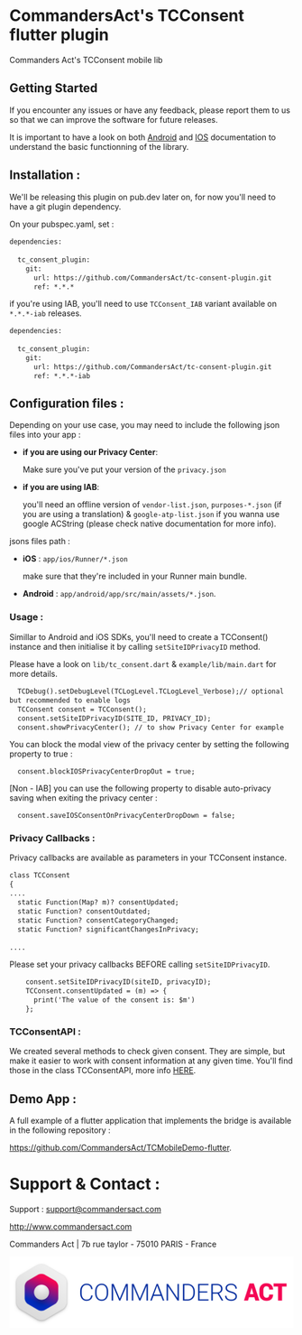 # CommandersAct's TCConsent flutter plugin

Commanders Act's TCConsent mobile lib

## Getting Started

If you encounter any issues or have any feedback, please report them to us so that we can improve the software for future releases.

It is important to have a look on both [Android](https://github.com/CommandersAct/AndroidV5/tree/master/TCConsent) and [IOS](https://github.com/CommandersAct/iosv5/tree/master/TCConsent) documentation to understand the basic functionning of the library. 

## Installation : 

We'll be releasing this plugin on pub.dev later on, for now you'll need to have a git plugin dependency. 

On your pubspec.yaml, set : 

```
dependencies:

  tc_consent_plugin:
    git:
      url: https://github.com/CommandersAct/tc-consent-plugin.git
      ref: *.*.*
```

if you're using IAB, you'll need to use `TCConsent_IAB` variant available on `*.*.*-iab` releases.

```
dependencies:

  tc_consent_plugin:
    git:
      url: https://github.com/CommandersAct/tc-consent-plugin.git
      ref: *.*.*-iab
```

## Configuration files :

Depending on your use case, you may need to include the following json files into your app : 

- **if you are using our Privacy Center**: 

   Make sure you've put your version of the `privacy.json`

- **if you are using IAB**: 
   
   you'll need an offline version of `vendor-list.json`, `purposes-*.json` (if you are using a translation) & `google-atp-list.json` if you wanna use google ACString (please check native documentation for more info).
   

jsons files path : 

- **iOS** : ```app/ios/Runner/*.json```  

  make sure that they're included in your Runner main bundle.

- **Android** : ```app/android/app/src/main/assets/*.json```.

### Usage : 

Simillar to Android and iOS SDKs, you'll need to create a TCConsent() instance and then initialise it by calling `setSiteIDPrivacyID` method.

Please have a look on `lib/tc_consent.dart` & `example/lib/main.dart` for more details. 

```
  TCDebug().setDebugLevel(TCLogLevel.TCLogLevel_Verbose);// optional but recommended to enable logs
  TCConsent consent = TCConsent();
  consent.setSiteIDPrivacyID(SITE_ID, PRIVACY_ID);
  consent.showPrivacyCenter(); // to show Privacy Center for example
```

You can block the modal view of the privacy center by setting the following property to true : 

```
  consent.blockIOSPrivacyCenterDropOut = true;
```

[Non - IAB] you can use the following property to disable auto-privacy saving when exiting the privacy center : 

```
  consent.saveIOSConsentOnPrivacyCenterDropDown = false;
```


### Privacy Callbacks : 

Privacy callbacks are available as parameters in your TCConsent instance. 

```
class TCConsent
{
....
  static Function(Map? m)? consentUpdated;
  static Function? consentOutdated;
  static Function? consentCategoryChanged;
  static Function? significantChangesInPrivacy;

....
```
Please set your privacy callbacks BEFORE calling `setSiteIDPrivacyID`. 

```
    consent.setSiteIDPrivacyID(siteID, privacyID);
    TCConsent.consentUpdated = (m) => {
      print('The value of the consent is: $m')
    };
```

### TCConsentAPI : 

We created several methods to check given consent. They are simple, but make it easier to work with consent information at any given time. You'll find those in the class TCConsentAPI, more info [HERE](https://github.com/CommandersAct/iOSV5/tree/master/TCConsent#consent-internal-api). 




## Demo App : 

A full example of a flutter application that implements the bridge is available in the following repository : 

https://github.com/CommandersAct/TCMobileDemo-flutter.


# Support & Contact : 

Support : support@commandersact.com

http://www.commandersact.com

Commanders Act | 7b rue taylor - 75010 PARIS - France

![Commanders Act logo](res/ca_logo.png)
